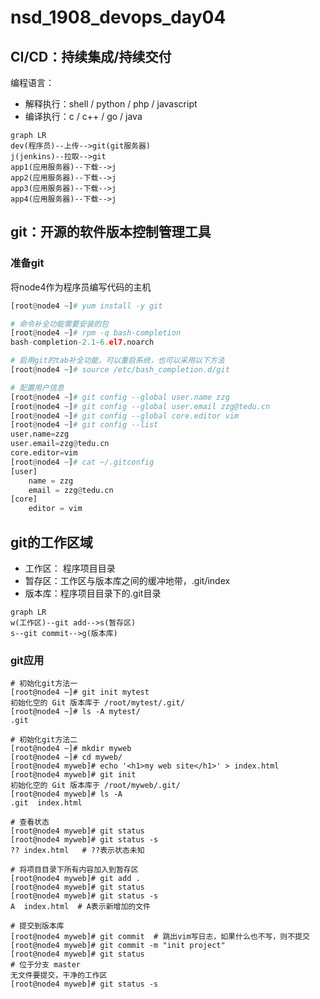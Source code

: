 # nsd_1908_devops_day04

## CI/CD：持续集成/持续交付

编程语言：

- 解释执行：shell / python / php / javascript
- 编译执行：c / c++ / go / java

```mermaid
graph LR
dev(程序员)--上传-->git(git服务器)
j(jenkins)--拉取-->git
app1(应用服务器)--下载-->j
app2(应用服务器)--下载-->j
app3(应用服务器)--下载-->j
app4(应用服务器)--下载-->j
```

## git：开源的软件版本控制管理工具

### 准备git

将node4作为程序员编写代码的主机

```python
[root@node4 ~]# yum install -y git

# 命令补全功能需要安装的包
[root@node4 ~]# rpm -q bash-completion
bash-completion-2.1-6.el7.noarch

# 启用git的tab补全功能，可以重启系统，也可以采用以下方法
[root@node4 ~]# source /etc/bash_completion.d/git 

# 配置用户信息
[root@node4 ~]# git config --global user.name zzg
[root@node4 ~]# git config --global user.email zzg@tedu.cn
[root@node4 ~]# git config --global core.editor vim
[root@node4 ~]# git config --list 
user.name=zzg
user.email=zzg@tedu.cn
core.editor=vim
[root@node4 ~]# cat ~/.gitconfig 
[user]
	name = zzg
	email = zzg@tedu.cn
[core]
	editor = vim
```

## git的工作区域

- 工作区： 程序项目目录
- 暂存区：工作区与版本库之间的缓冲地带，.git/index
- 版本库：程序项目目录下的.git目录

```mermaid
graph LR
w(工作区)--git add-->s(暂存区)
s--git commit-->g(版本库)
```

### git应用

```shell
# 初始化git方法一
[root@node4 ~]# git init mytest
初始化空的 Git 版本库于 /root/mytest/.git/
[root@node4 ~]# ls -A mytest/
.git

# 初始化git方法二
[root@node4 ~]# mkdir myweb
[root@node4 ~]# cd myweb/
[root@node4 myweb]# echo '<h1>my web site</h1>' > index.html
[root@node4 myweb]# git init
初始化空的 Git 版本库于 /root/myweb/.git/
[root@node4 myweb]# ls -A
.git  index.html

# 查看状态
[root@node4 myweb]# git status 
[root@node4 myweb]# git status -s
?? index.html   # ??表示状态未知

# 将项目目录下所有内容加入到暂存区
[root@node4 myweb]# git add .
[root@node4 myweb]# git status
[root@node4 myweb]# git status -s
A  index.html  # A表示新增加的文件

# 提交到版本库
[root@node4 myweb]# git commit  # 跳出vim写日志，如果什么也不写，则不提交
[root@node4 myweb]# git commit -m "init project"
[root@node4 myweb]# git status
# 位于分支 master
无文件要提交，干净的工作区
[root@node4 myweb]# git status -s

```

















